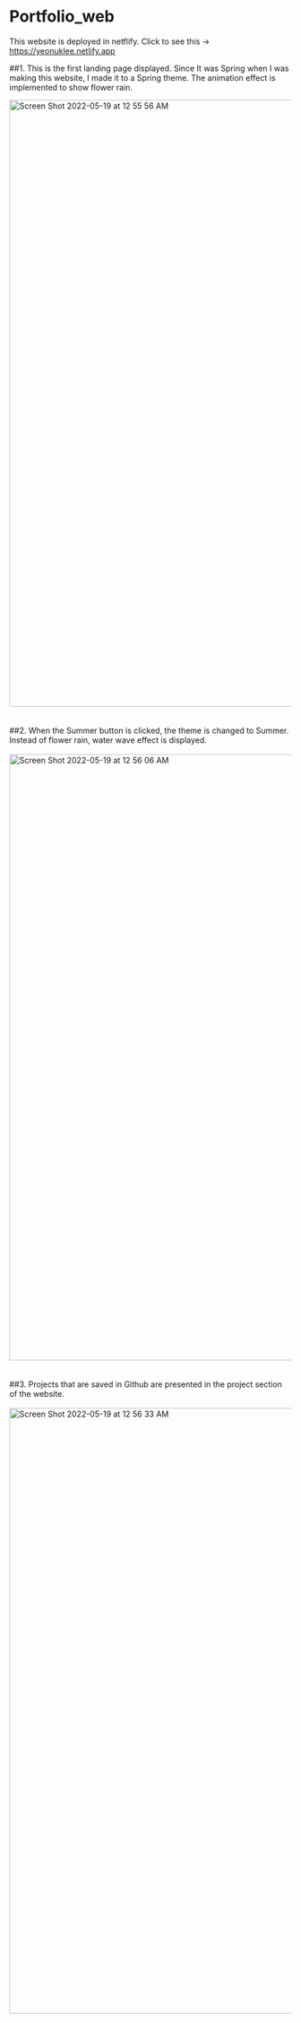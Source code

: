# Portfolio_web

This website is deployed in netflify. Click to see this -> https://yeonuklee.netlify.app

##1. This is the first landing page displayed. Since It was Spring when I was making this website, I made it to a Spring theme.
The animation effect is implemented to show flower rain.

<img width="1082" alt="Screen Shot 2022-05-19 at 12 55 56 AM" src="https://user-images.githubusercontent.com/104736314/169243063-fc1a03a4-d3b2-4000-833c-3f0e56e7fc79.png">
<br>
<br>
<br>
##2. When the Summer button is clicked, the theme is changed to Summer. Instead of flower rain, water wave effect is displayed.
<br>
<br>
<img width="1081" alt="Screen Shot 2022-05-19 at 12 56 06 AM" src="https://user-images.githubusercontent.com/104736314/169242924-ab842ffb-3713-4603-9757-80d35c6b1b6a.png">
<br>
<br>
<br>
##3. Projects that are saved in Github are presented in the project section of the website.
<br>
<br>
<img width="1080" alt="Screen Shot 2022-05-19 at 12 56 33 AM" src="https://user-images.githubusercontent.com/104736314/169242928-5473a16a-cdf6-4523-a390-34b7e36a46d4.png">
